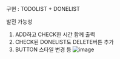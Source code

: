 구현 : TODOLIST + DONELIST

발전 가능성
1. ADD하고 CHECK한 시간 함께 출력
2. CHECK된 DONELIST도 DELETE버튼 추가
3. BUTTON 스타일 변경 등
![image](https://github.com/eighttontruck8/week2_TODOLIST/assets/163390073/604d7662-e28e-47be-8aca-34468201b94b)
